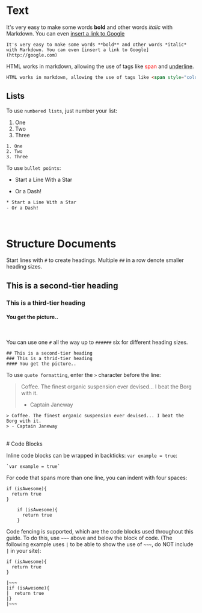 # Text

It's very easy to make some words **bold** and other words *italic* with Markdown. You can even [insert a link to Google](http://google.com)

~~~
It's very easy to make some words **bold** and other words *italic* with Markdown. You can even [insert a link to Google](http://google.com)
~~~

HTML works in markdown, allowing the use of tags like <span style="color:red">span</span> and <u>underline</u>.

~~~html
HTML works in markdown, allowing the use of tags like <span style="color:red">span</span> and <u>underline</u>.
~~~

## Lists

To use `numbered lists`, just number your list:

1. One
2. Two
3. Three

~~~
1. One
2. Two
3. Three
~~~

To use `bullet points`:

* Start a Line With a Star
- Or a Dash!

~~~html
* Start a Line With a Star
- Or a Dash!
~~~
 
<br />

# Structure Documents

 Start lines with `#` to create headings. Multiple `##` in a row denote smaller heading sizes.

## This is a second-tier heading
### This is a third-tier heading
#### You get the picture..
<br />

You can use one `#` all the way up to `######` six for different heading sizes.

~~~
## This is a second-tier heading
### This is a thrid-tier heading
#### You get the picture..
~~~

To use `quote formatting`, enter the `>` character before the line:

> Coffee. The finest organic suspension ever devised... I beat the Borg with it.
> - Captain Janeway

~~~
> Coffee. The finest organic suspension ever devised... I beat the Borg with it.
> - Captain Janeway
~~~
<br />
# Code Blocks

Inline code blocks can be wrapped in backticks: `var example = true`:

~~~
`var example = true`
~~~ 

For code that spans more than one line, you can indent with four spaces:

    if (isAwesome){
      return true
    }

~~~
    if (isAwesome){
      return true
    }
~~~

Code fencing is supported, which are the code blocks used throughout this guide. To do this, use `~~~` above and below the block of code. (The following example uses `|` to be able to show the use of `~~~`, do NOT include `|` in your site):

~~~
if (isAwesome){
  return true
}
~~~

~~~
|~~~
|if (isAwesome){
|  return true
|}
|~~~
~~~
